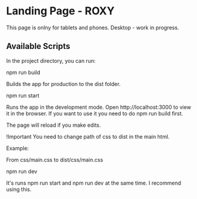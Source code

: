 # Landing Page - ROXY
This page is onlny for tablets and phones. Desktop - work in progress.

## Available Scripts

In the project directory, you can run:

npm run build

Builds the app for production to the dist folder.

npm run start

Runs the app in the development mode. Open http://localhost:3000 to view it in the browser. If you want to use it you need to do npm run build first.

The page will reload if you make edits.

!Important
You need to change path of css to dist in the main html.

Example:

From css/main.css to dist/css/main.css

npm run dev

It's runs npm run start and npm run dev at the same time.
I recommend using this.
